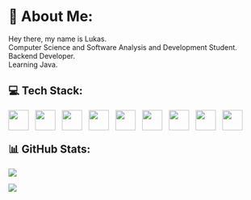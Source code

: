 # 💫 About Me:
Hey there, my name is Lukas.<br>Computer Science and Software Analysis and Development Student.<br>Backend Developer.<br>Learning Java.


## 💻 Tech Stack:
<img
    align = "left"
    width = "40px"
    style = "padding-right: 10px;"
    src="https://cdn.jsdelivr.net/gh/devicons/devicon@latest/icons/java/java-original.svg"
/>
<img
    align = "left"
    width = "40px"
    style = "padding-right: 10px;"
    src="https://cdn.jsdelivr.net/gh/devicons/devicon@latest/icons/python/python-original.svg"
/>
<img
    align = "left"
    width = "40px"
    style = "padding-right: 10px;"
    src="https://cdn.jsdelivr.net/gh/devicons/devicon@latest/icons/html5/html5-original.svg"
/>
<img
    align = "left"
    width = "40px"
    style = "padding-right: 10px;"
    src="https://cdn.jsdelivr.net/gh/devicons/devicon@latest/icons/css3/css3-original.svg"
/>
<img
    align = "left"
    width = "40px"
    style = "padding-right: 10px;"
    src="https://cdn.jsdelivr.net/gh/devicons/devicon@latest/icons/javascript/javascript-original.svg"
/>
<img
    align = "left"
    width = "40px"
    style = "padding-right: 10px;"
    src="https://cdn.jsdelivr.net/gh/devicons/devicon@latest/icons/mysql/mysql-original.svg"
/>
<img
    align = "left"
    width = "40px"
    style = "padding-right: 10px;"
    src="https://cdn.jsdelivr.net/gh/devicons/devicon@latest/icons/git/git-original.svg"
/>
<img
    align = "left"
    width = "40px"
    style = "padding-right: 10px;"
    src="https://cdn.jsdelivr.net/gh/devicons/devicon@latest/icons/numpy/numpy-original.svg"
/>
<img
    align = "left"
    width = "40px"
    style = "padding-right: 10px;"
    src="https://cdn.jsdelivr.net/gh/devicons/devicon@latest/icons/archlinux/archlinux-original.svg"
/>
<br>
<br>
          
## 📊 GitHub Stats:
<img
src="https://github-readme-stats.vercel.app/api?username=lukxsz&show_icons=true&theme=blue_navy&bg_color=00000000&include_all_commits=true&count_private=false"
/>

<img
src="https://github-readme-stats.vercel.app/api/top-langs/?username=lukxsz&theme=blue_navy&&bg_color=00000000&include_all_commits=false&count_private=false&hide_progress=true"
/>


